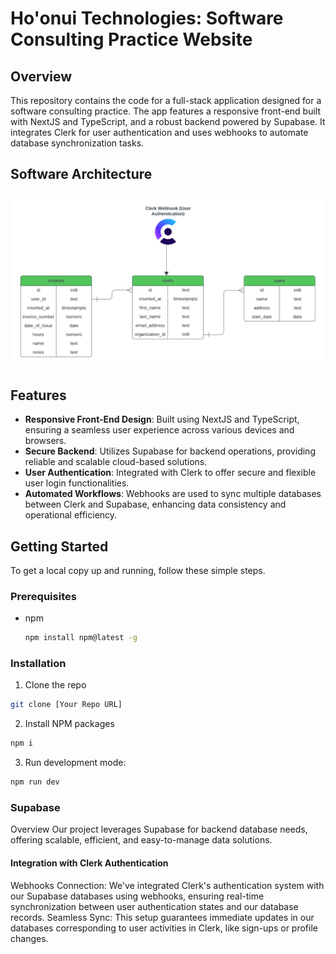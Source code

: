 # Ho'onui Technologies: Software Consulting Practice Website

## Overview
This repository contains the code for a full-stack application designed for a software consulting practice. The app features a responsive front-end built with NextJS and TypeScript, and a robust backend powered by Supabase. It integrates Clerk for user authentication and uses webhooks to automate database synchronization tasks.

## Software Architecture
![Local Image](public/assets/software_diagram_white_background.png)

## Features
- **Responsive Front-End Design**: Built using NextJS and TypeScript, ensuring a seamless user experience across various devices and browsers.
- **Secure Backend**: Utilizes Supabase for backend operations, providing reliable and scalable cloud-based solutions.
- **User Authentication**: Integrated with Clerk to offer secure and flexible user login functionalities.
- **Automated Workflows**: Webhooks are used to sync multiple databases between Clerk and Supabase, enhancing data consistency and operational efficiency.

## Getting Started
To get a local copy up and running, follow these simple steps.

### Prerequisites
- npm
  ```sh
  npm install npm@latest -g
  ```

### Installation
1. Clone the repo
  ```sh
  git clone [Your Repo URL]
  ```
2. Install NPM packages
  ```sh
  npm i 
  ```
3. Run development mode:
  ```sh
  npm run dev
  ```

### Supabase
Overview
Our project leverages Supabase for backend database needs, offering scalable, efficient, and easy-to-manage data solutions.

#### Integration with Clerk Authentication
Webhooks Connection: We've integrated Clerk's authentication system with our Supabase databases using webhooks, ensuring real-time synchronization between user authentication states and our database records.
Seamless Sync: This setup guarantees immediate updates in our databases corresponding to user activities in Clerk, like sign-ups or profile changes.


